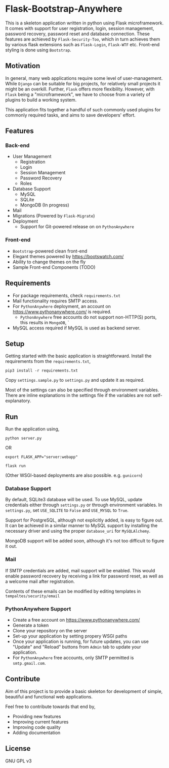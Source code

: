 # Flask-Bootstrap-Anywhere

This is a skeleton application written in python using Flask microframework.
It comes with support for user registration, login, session management,
password recovery, password reset and database connection.
These features are achieved by `Flask-Security-Too`, which in turn achieves
them by various flask extensions such as `Flask-Login`, `Flask-WTF` etc.
Front-end styling is done using `Bootstrap`.

## Motivation

In general, many web applications require some level of user-management.
While `Django` can be suitable for big projects, for relatively small projects
it might be an overkill. Further, `Flask` offers more flexibility.
However, with `Flask` being a "microframework", we have to choose from a variety
of plugins to build a working system.

This application fits together a handful of such commonly used plugins
for commonly required tasks, and aims to save developers' effort.

## Features

### Back-end

* User Management
    * Registration
    * Login
    * Session Management
    * Password Recovery
    * Roles
* Database Support
    * MySQL
    * SQLite
    * MongoDB (In progress)
* Mail
* Migrations (Powered by `Flask-Migrate`)
* Deployment
    * Support for Git-powered release on on `PythonAnywhere`

### Front-end

* `Bootstrap`-powered clean front-end
* Elegant themes powered by https://bootswatch.com/
* Ability to change themes on the fly
* Sample Front-end Components (TODO)

## Requirements

* For package requirements, check `requirements.txt`
* Mail functionality requires SMTP access.
* For `PythonAnywhere` deployment, an account on https://www.pythonanywhere.com/ is required.
    * `PythonAnywhere` free accounts do not support non-HTTP(S) ports, this results in
       `MongoDB`, `
* MySQL access required if MySQL is used as backend server.

## Setup

Getting started with the basic application is straightforward. Install the requirements from
the `requirements.txt`,

`pip3 install -r requirements.txt`

Copy `settings.sample.py` to `settings.py` and update it as required.

Most of the settings can also be specified through environment variables.
There are inline explanations in the settings file if the variables are not self-explanatory.

## Run

Run the application using,

`python server.py`

OR

`export FLASK_APP="server:webapp"`

`flask run`

(Other WSGI-based deployments are also possible. e.g. `gunicorn`)

### Database Support

By default, SQLite3 database will be used. To use MySQL, update credentials
either through `settings.py` or through environment variables.
In `settings.py`, set `USE_SQLITE` to `False` and `USE_MYSQL` to `True`.

Support for PostgreSQL, although not explicitly added, is easy to figure out.
It can be achieved in a similar manner to MySQL support by installing the necessary driver
and using the proper `database_uri` for `MySQLAlchemy`.

MongoDB support will be added soon, although it's not too difficult to figure it out.

### Mail

If SMTP credentials are added, mail support will be enabled. This would enable password recovery
by receiving a link for password reset, as well as a welcome mail after registration.

Contents of these emails can be modified by editing templates in `tempaltes/security/email`

### PythonAnywhere Support

* Create a free account on https://www.pythonanywhere.com/
* Generate a token
* Clone your repository on the server
* Set-up your application by setting propery WSGI paths
* Once your application is running, for future updates, you can use "Update" and "Reload" buttons from `Admin` tab to update your application.
* For `PythonAnywhere` free accounts, only SMTP permitted is `smtp.gmail.com`.

## Contribute

Aim of this project is to provide a basic skeleton for development of simple, beautiful and functional web applications.

Feel free to contribute towards that end by,

* Providing new features
* Improving current features
* Improving code quality
* Adding documentation

## License

GNU GPL v3

